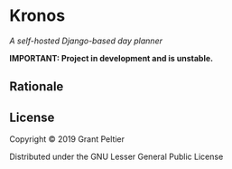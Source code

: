 # Kronos
*A self-hosted Django-based day planner*

**IMPORTANT: Project in development and is unstable.**

## Rationale

## License
Copyright &copy; 2019 Grant Peltier

Distributed under the GNU Lesser General Public License
